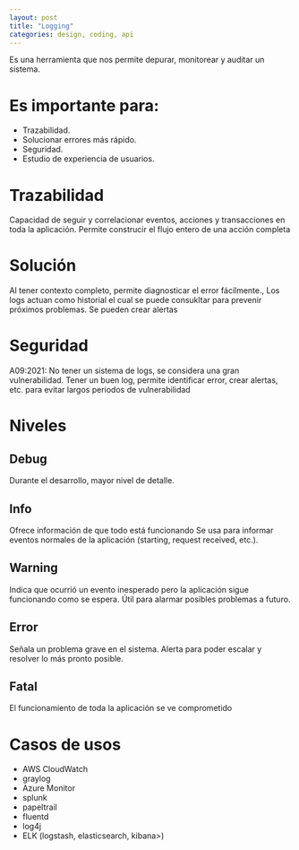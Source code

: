 ```yaml
---
layout: post
title: "Logging"
categories: design, coding, api
---
```


Es una herramienta que nos permite depurar, monitorear y auditar un sistema.<!--more-->

# Es importante para:

- Trazabilidad.
- Solucionar errores más rápido.
- Seguridad.
- Estudio de experiencia de usuarios.

# Trazabilidad

Capacidad de seguir y correlacionar eventos, acciones y transacciones en toda la aplicación.
Permite construcir el flujo entero de una acción completa

# Solución

Al tener contexto completo, permite diagnosticar el error fácilmente.,
Los logs actuan como historial el cual se puede consukltar para prevenir próximos problemas.
Se pueden crear alertas

# Seguridad

A09:2021: No tener un sistema de logs, se considera una gran vulnerabilidad.
Tener un buen log, permite identificar error, crear alertas, etc. para evitar largos periodos de vulnerabilidad

# Niveles

## Debug

Durante el desarrollo, mayor nivel de detalle.

## Info

Ofrece información de que todo está funcionando
Se usa para informar eventos normales de la aplicación (starting, request received, etc.).

## Warning

Indica que ocurrió un evento inesperado pero la aplicación sigue funcionando como se espera.
Útil para alarmar posibles problemas a futuro.

## Error

Señala un problema grave en el sistema. Alerta para poder escalar y resolver lo más pronto posible.

## Fatal

El funcionamiento de toda la aplicación se ve comprometido

# Casos de usos

- AWS CloudWatch
- graylog
- Azure Monitor
- splunk
- papeltrail
- fluentd
- log4j
- ELK (logstash, elasticsearch, kibana>)
